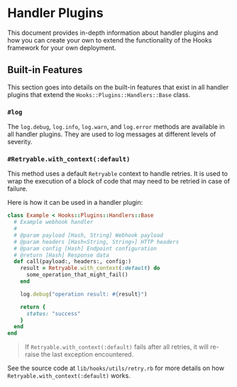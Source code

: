# Handler Plugins

This document provides in-depth information about handler plugins and how you can create your own to extend the functionality of the Hooks framework for your own deployment.

## Built-in Features

This section goes into details on the built-in features that exist in all handler plugins that extend the `Hooks::Plugins::Handlers::Base` class.

### `#log`

The `log.debug`, `log.info`, `log.warn`, and `log.error` methods are available in all handler plugins. They are used to log messages at different levels of severity.

### `#Retryable.with_context(:default)`

This method uses a default `Retryable` context to handle retries. It is used to wrap the execution of a block of code that may need to be retried in case of failure.

Here is how it can be used in a handler plugin:

```ruby
class Example < Hooks::Plugins::Handlers::Base
  # Example webhook handler
  #
  # @param payload [Hash, String] Webhook payload
  # @param headers [Hash<String, String>] HTTP headers
  # @param config [Hash] Endpoint configuration
  # @return [Hash] Response data
  def call(payload:, headers:, config:)
    result = Retryable.with_context(:default) do
      some_operation_that_might_fail()
    end

    log.debug("operation result: #{result}")

    return {
      status: "success"
    }
  end
end
```

> If `Retryable.with_context(:default)` fails after all retries, it will re-raise the last exception encountered.

See the source code at `lib/hooks/utils/retry.rb` for more details on how `Retryable.with_context(:default)` works.
